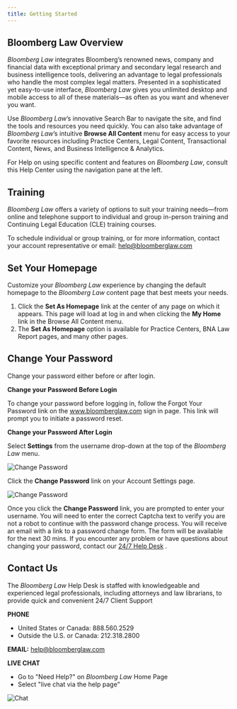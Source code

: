 ```yaml
---
title: Getting Started
---
```

## Bloomberg Law Overview

_Bloomberg Law_ integrates Bloomberg’s renowned news, company and financial data with exceptional primary and secondary legal research and business intelligence tools, delivering an advantage to legal professionals who handle the most complex legal matters. Presented in a sophisticated yet easy-to-use interface, _Bloomberg Law_ gives you unlimited desktop and mobile access to all of these materials—as often as you want and whenever you want.

Use _Bloomberg Law_’s innovative Search Bar to navigate the site, and find the tools and resources you need quickly. You can also take advantage of _Bloomberg Law_’s intuitive **Browse All Content** menu for easy access to your favorite resources including Practice Centers, Legal Content, Transactional Content, News, and Business Intelligence & Analytics. 

For Help on using specific content and features on _Bloomberg Law_, consult this Help Center using the navigation pane at the left.

## Training

_Bloomberg Law_ offers a variety of options to suit your training needs—from online and telephone support to individual and group in-person training and Continuing Legal Education (CLE) training courses.

To schedule individual or group training, or for more information, contact your account representative or email: [help@bloomberglaw.com](mailto:help@bloomberglaw.com)

## Set Your Homepage

Customize your _Bloomberg Law_ experience by changing the default homepage to the _Bloomberg Law_ content page that best meets your needs.

1. Click the **Set As Homepage** link at the center of any page on which it appears. This page will load at log in and when clicking the **My Home** link in the Browse All Content menu.
2. The **Set As Homepage** option is available for Practice Centers, BNA Law Report pages, and many other pages.

## Change Your Password

Change your password either before or after login. 

**Change your Password Before Login**

To change your password before logging in, follow the Forgot Your Password link on the www.bloomberglaw.com  sign in page. This link will prompt you to initiate a password reset.

**Change your Password After Login**

Select **Settings** from the username drop-down at the top of the _Bloomberg Law_ menu. 

![Change Password](/images/password_settings.jpg)

Click the **Change Password** link on your Account Settings page.

![Change Password](/images/change-password.jpg)

Once you click the **Change Password** link, you are prompted to enter your username.
  You will need to enter the correct Captcha text to verify you are not a robot to continue with the password change process.
  You will receive an email with a link to a password change form. The form will be available for the next 30 mins.
  If you encounter any problem or have questions about changing your password, contact our [24/7 Help Desk](https://www.bna.com/contact-us-blaw/) . 

## Contact Us

The _Bloomberg Law_ Help Desk is staffed with knowledgeable and experienced legal professionals, including attorneys and law librarians, to provide quick and convenient 24/7 Client Support 

**PHONE**

* United States or Canada: 888.560.2529
* Outside the U.S. or Canada: 212.318.2800

**EMAIL:** [help@bloomberglaw.com](mailto:help@bloomberglaw.com)

**LIVE CHAT**

* Go to "Need Help?" on _Bloomberg Law_ Home Page
* Select "live chat via the help page"

![Chat](/images/chat-new.png)
